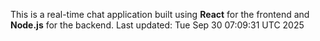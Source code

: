This is a real-time chat application built using **React** for the frontend and **Node.js** for the backend.
Last updated: Tue Sep 30 07:09:31 UTC 2025
